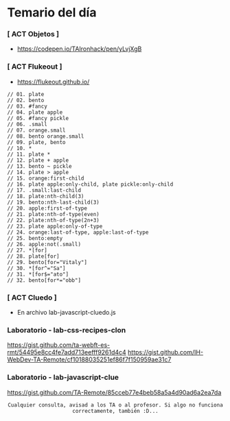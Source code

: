 # Temario del día

### [ ACT Objetos ]
- https://codepen.io/TAIronhack/pen/yLvjXgB

### [ ACT Flukeout ]
- https://flukeout.github.io/ 

```
// 01. plate
// 02. bento
// 03. #fancy
// 04. plate apple
// 05. #fancy pickle
// 06. .small
// 07. orange.small
// 08. bento orange.small
// 09. plate, bento
// 10. *
// 11. plate *
// 12. plate + apple
// 13. bento ~ pickle
// 14. plate > apple
// 15. orange:first-child
// 16. plate apple:only-child, plate pickle:only-child
// 17. .small:last-child
// 18. plate:nth-child(3)
// 19. bento:nth-last-child(3)
// 20. apple:first-of-type
// 21. plate:nth-of-type(even)
// 22. plate:nth-of-type(2n+3)
// 23. plate apple:only-of-type
// 24. orange:last-of-type, apple:last-of-type
// 25. bento:empty
// 26. apple:not(.small)
// 27. *[for]
// 28. plate[for]
// 29. bento[for="Vitaly"]
// 30. *[for^="Sa"]
// 31. *[for$="ato"]
// 32. bento[for*="obb"]
```

### [ ACT Cluedo ]
- En archivo lab-javascript-cluedo.js

### Laboratorio - lab-css-recipes-clon
https://gist.github.com/ta-webft-es-rmt/54495e8cc4fe7add713eefff9261d4c4
https://gist.github.com/IH-WebDev-TA-Remote/cf10188035251ef86f7f150959ae31c7

### Laboratorio - lab-javascript-clue
https://gist.github.com/TA-Remote/85cceb77e4beb58a5a4d90ad6a2ea7da

<div align="center">

```
Cualquier consulta, avisad a los TA o al profesor. Si algo no funciona correctamente, también :D...
```

</div>